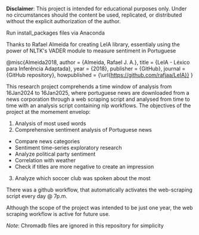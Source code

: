 __Disclaimer__: This project is intended for educational purposes only. Under no circumstances should the content be used, replicated, or distributed without the explicit authorization of the author.

Run install_packages files via Anaconda

Thanks to Rafael Almeida for creating LeIA library, essentialy using the power of NLTK's VADER module to measure sentiment in Portuguese

@misc{Almeida2018,
  author = {Almeida, Rafael J. A.},
  title = {LeIA - Léxico para Inferência Adaptada},
  year = {2018},
  publisher = {GitHub},
  journal = {GitHub repository},
  howpublished = {\url{https://github.com/rafjaa/LeIA}}
}

This research project comprehends a time window of analysis from 16Jan2024 to 16Jan2025, where portuguese news are downloaded from a news corporation through a web scraping script and analysed from time to time with an analysis script containing nlp workflows. The objectives of the project at the momement envelop: 


1) Analysis of most used words
2) Comprehensive sentiment analysis of Portuguese news
* Compare news categories
* Sentiment time-series exploratory research
* Analyze political party sentiment
* Correlation with weather
* Check if titles are more negative to create an impression
3) Analyze which soccer club was spoken about the most

There was a github workflow, that automatically activates the web-scraping script every day @ 7p.m.

Although the scope of the project was intended to be just one year, the web scraping workflow is active for future use.

*Note*: Chromadb files are ignored in this repository for simplicity
